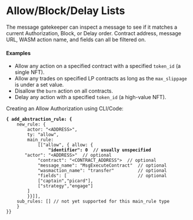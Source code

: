 # Allow/Block/Delay Lists

The message gatekeeper can inspect a message to see if it matches a current Authorization, Block, or Delay order. Contract address, message URL, WASM action name, and fields can all be filtered on.

#### Examples

* Allow any action on a specified contract with a specified `token_id` (a single NFT).
* Allow any trades on specified LP contracts as long as the `max_slippage` is under a set value.
* Disallow the `burn` action on all contracts.
* Delay any action with a specified `token_id` (a high-value NFT).

Creating an Allow Authorization using CLI/Code:

<pre><code><strong>{ add_abstraction_rule: {
</strong>    new_rule: {
    	actor: "&#x3C;ADDRESS>",
    	ty: "allow",
    	main_rule:
    	    [["allow", { allow: {
<strong>                "identifier": 0  // usually unspecified
</strong>		"actor": "&#x3C;ADDRESS>"  // optional
	    	"contract": "&#x3C;CONTRACT_ADDRESS">  // optional
      		"message_name": "MsgExecuteContract"  // optional
      		"wasmaction_name": "transfer"         // optional
      		"fields": [                           // optional
		    ["captain","picard"],
		    ["strategy","engage"]
		]    
	    }}]],
	sub_rules: [] // not yet supported for this main_rule type
    }
}}
</code></pre>

